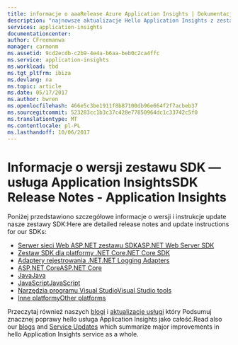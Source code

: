 ```yaml
---
title: informacje o aaaRelease Azure Application Insights | Dokumentacja firmy Microsoft
description: "najnowsze aktualizacje Hello Application Insights z zestawów SDK."
services: application-insights
documentationcenter: 
author: CFreemanwa
manager: carmonm
ms.assetid: 9cd2ecdb-c2b9-4e4a-b6aa-beb0c2ca4ffc
ms.service: application-insights
ms.workload: tbd
ms.tgt_pltfrm: ibiza
ms.devlang: na
ms.topic: article
ms.date: 05/17/2017
ms.author: bwren
ms.openlocfilehash: 466e5c3be1911f8b87100db96e664f2f7acbeb37
ms.sourcegitcommit: 523283cc1b3c37c428e77850964dc1c33742c5f0
ms.translationtype: MT
ms.contentlocale: pl-PL
ms.lasthandoff: 10/06/2017
---
```

# <a name="sdk-release-notes---application-insights"></a><span data-ttu-id="b3a8b-103">Informacje o wersji zestawu SDK — usługa Application Insights</span><span class="sxs-lookup"><span data-stu-id="b3a8b-103">SDK Release Notes - Application Insights</span></span>
<span data-ttu-id="b3a8b-104">Poniżej przedstawiono szczegółowe informacje o wersji i instrukcje update nasze zestawy SDK:</span><span class="sxs-lookup"><span data-stu-id="b3a8b-104">Here are detailed release notes and update instructions for our SDKs:</span></span>

* [<span data-ttu-id="b3a8b-105">Serwer sieci Web ASP.NET zestawu SDK</span><span class="sxs-lookup"><span data-stu-id="b3a8b-105">ASP.NET Web Server SDK</span></span>](https://github.com/Microsoft/ApplicationInsights-server-dotnet/releases)
* [<span data-ttu-id="b3a8b-106">Zestaw SDK dla platformy .NET Core</span><span class="sxs-lookup"><span data-stu-id="b3a8b-106">.NET Core SDK</span></span>](https://github.com/Microsoft/ApplicationInsights-dotnet/releases) 
* [<span data-ttu-id="b3a8b-107">Adaptery rejestrowania .NET</span><span class="sxs-lookup"><span data-stu-id="b3a8b-107">.NET Logging Adapters</span></span>](https://github.com/Microsoft/ApplicationInsights-dotnet-logging/releases)
* [<span data-ttu-id="b3a8b-108">ASP.NET Core</span><span class="sxs-lookup"><span data-stu-id="b3a8b-108">ASP.NET Core</span></span>](https://github.com/Microsoft/ApplicationInsights-aspnet5/releases)
* [<span data-ttu-id="b3a8b-109">Java</span><span class="sxs-lookup"><span data-stu-id="b3a8b-109">Java</span></span>](https://github.com/Microsoft/ApplicationInsights-Java)
* [<span data-ttu-id="b3a8b-110">JavaScript</span><span class="sxs-lookup"><span data-stu-id="b3a8b-110">JavaScript</span></span>](https://github.com/Microsoft/ApplicationInsights-JS/commits/master)
* [<span data-ttu-id="b3a8b-111">Narzędzia programu Visual Studio</span><span class="sxs-lookup"><span data-stu-id="b3a8b-111">Visual Studio tools</span></span>](app-insights-release-notes-vsix.md)
* [<span data-ttu-id="b3a8b-112">Inne platformy</span><span class="sxs-lookup"><span data-stu-id="b3a8b-112">Other platforms</span></span>](https://github.com/Microsoft/ApplicationInsights-Home)

<span data-ttu-id="b3a8b-113">Przeczytaj również naszych [blogi](https://azure.microsoft.com/blog/tag/application-insights/) i [aktualizacje usługi](https://azure.microsoft.com/updates/?service=application-insights) który Podsumuj znacznej poprawy hello usługa Application Insights jako całość.</span><span class="sxs-lookup"><span data-stu-id="b3a8b-113">Read also our [blogs](https://azure.microsoft.com/blog/tag/application-insights/) and [Service Updates](https://azure.microsoft.com/updates/?service=application-insights) which summarize major improvements in hello Application Insights service as a whole.</span></span>

